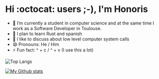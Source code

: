 # Hi :octocat: users ;-), I'm Honoris 
  
  - 🔭 I’m currently a student in computer science and at the same time I work as a Software Developer in Toulouse.
  - 🌱 I plan to learn Rust and spanish
  - 💬 I like to discuss about low level computer system calls
  - 😄 Pronouns: He / Him
  - ⚡ Fun fact: ^ + c / ^ + v (I use this a lot)

![Top Langs](https://github-readme-stats.vercel.app/api/top-langs/?username=nhonorisg&layout=compact&theme=tokyonight)

[![My Github stats](https://github-readme-stats.vercel.app/api?username=nhonorisg&show=reviews,discussions_started,discussions_answered,prs_merged,prs_merged_percentage&include_all_commits=true&rank_icon=github&show_icons=true&theme=tokyonight)](https://github.com/nhonorisg)

